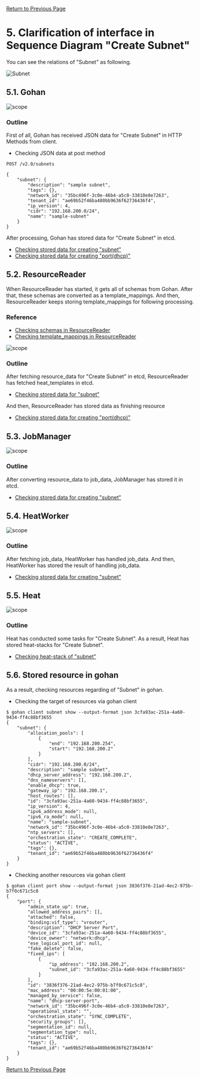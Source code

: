[Return to Previous Page](00_logical_network.md)

# 5. Clarification of interface in Sequence Diagram "Create Subnet"
You can see the relations of "Subnet" as following.

![Subnet](resource/gohan_investigate_for_logicalnetwork.006.png)


## 5.1. Gohan

![scope](../images/ESI_Sequence_diagram.002.png)

### Outline
First of all, Gohan has received JSON data for "Create Subnet" in HTTP Methods from client.

* Checking JSON data at post method
```
POST /v2.0/subnets
```
```
{
    "subnet": {
        "description": "sample subnet",
        "tags": {},
        "network_id": "35bc496f-3c0e-46b4-a5c0-33810e8e7263",
        "tenant_id": "ae69b52f46ba480bb9636f62736436f4",
        "ip_version": 4,
        "cidr": "192.168.200.0/24",
        "name": "sample-subnet"
    }
}
```
After processing, Gohan has stored data for "Create Subnet" in etcd.

* [Checking stored data for creating "subnet"](stored_in_etcd/01_Gohan/CreateSubnet_01.md)
* [Checking stored data for creating "port(dhcp)"](stored_in_etcd/01_Gohan/CreateSubnet_02.md)


## 5.2. ResourceReader
When ResourceReader has started, it gets all of schemas from Gohan.
After that, these schemas are converted as a template_mappings.
And then, ResourceReader keeps storing template_mappings for following processing.

### Reference
* [Checking schemas in ResourceReader](../memo/schemas.txt)
* [Checking template_mappings in ResourceReader](../memo/template_mappings.md)

![scope](../images/ESI_Sequence_diagram.003.png)

### Outline
After fetching resource_data for "Create Subnet" in etcd, ResourceReader has fetched heat_templates in etcd.

* [Checking stored data for "subnet"](../heat_template/subnet.md)

And then, ResourceReader has stored data as finishing resource

* [Checking stored data for creating "port(dhcp)"](stored_in_etcd/00_ResourceReader/CreateSubnet_02.md)


## 5.3. JobManager

![scope](../images/ESI_Sequence_diagram.004.png)

### Outline
After converting resource_data to job_data, JobManager has stored it in etcd.

* [Checking stored data for creating "subnet"](stored_in_etcd/02_JobManager/CreateSubnet_01.md)


## 5.4. HeatWorker

![scope](../images/ESI_Sequence_diagram.005.png)

### Outline
After fetching job_data, HeatWorker has handled job_data.
And then, HeatWorker has stored the result of handling job_data.

* [Checking stored data for creating "subnet"](stored_in_etcd/03_HeatWorker/CreateSubnet_01.md)


## 5.5. Heat

![scope](../images/ESI_Sequence_diagram.006.png)

### Outline
Heat has conducted some tasks for "Create Subnet".
As a result, Heat has stored heat-stacks for "Create Subnet".

* [Checking heat-stack of "subnet"](heat-stack/CreateSubnet_01.md)


## 5.6. Stored resource in gohan
As a result, checking resources regarding of "Subnet" in gohan.

* Checking the target of resources via gohan client
```
$ gohan client subnet show --output-format json 3cfa93ac-251a-4a60-9434-ff4c88bf3655
{
    "subnet": {
        "allocation_pools": [
            {
                "end": "192.168.200.254",
                "start": "192.168.200.2"
            }
        ],
        "cidr": "192.168.200.0/24",
        "description": "sample subnet",
        "dhcp_server_address": "192.168.200.2",
        "dns_nameservers": [],
        "enable_dhcp": true,
        "gateway_ip": "192.168.200.1",
        "host_routes": [],
        "id": "3cfa93ac-251a-4a60-9434-ff4c88bf3655",
        "ip_version": 4,
        "ipv6_address_mode": null,
        "ipv6_ra_mode": null,
        "name": "sample-subnet",
        "network_id": "35bc496f-3c0e-46b4-a5c0-33810e8e7263",
        "ntp_servers": [],
        "orchestration_state": "CREATE_COMPLETE",
        "status": "ACTIVE",
        "tags": {},
        "tenant_id": "ae69b52f46ba480bb9636f62736436f4"
    }
}
```
* Checking another resources via gohan client
```
$ gohan client port show --output-format json 3836f376-21ad-4ec2-975b-b7f0c671c5c8
{
    "port": {
        "admin_state_up": true,
        "allowed_address_pairs": [],
        "attached": false,
        "binding:vif_type": "vrouter",
        "description": "DHCP Server Port",
        "device_id": "3cfa93ac-251a-4a60-9434-ff4c88bf3655",
        "device_owner": "network:dhcp",
        "ese_logical_port_id": null,
        "fake_delete": false,
        "fixed_ips": [
            {
                "ip_address": "192.168.200.2",
                "subnet_id": "3cfa93ac-251a-4a60-9434-ff4c88bf3655"
            }
        ],
        "id": "3836f376-21ad-4ec2-975b-b7f0c671c5c8",
        "mac_address": "00:00:5e:00:01:00",
        "managed_by_service": false,
        "name": "dhcp-server-port",
        "network_id": "35bc496f-3c0e-46b4-a5c0-33810e8e7263",
        "operational_state": "",
        "orchestration_state": "SYNC_COMPLETE",
        "security_groups": [],
        "segmentation_id": null,
        "segmentation_type": null,
        "status": "ACTIVE",
        "tags": {},
        "tenant_id": "ae69b52f46ba480bb9636f62736436f4"
    }
}
```


[Return to Previous Page](00_logical_network.md)
